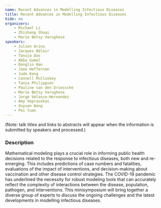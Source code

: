 ```yaml
---
name: Recent Advances in Modelling Infectious Diseases
title: Recent Advances in Modelling Infectious Diseases
hide: no
organisers:
    - Michael Li
    - Zhisheng Shuai
    - Marie Betsy Varughese
speakers:
    - Julien Arino
    - Jacques Bélair
    - Tanuja Das
    - Abba Gumel
    - Donglin Han
    - Jane Heffernan
    - Jude Kong
    - Connell McCluskey
    - Tania Philippsen
    - Pauline van den Driessche
    - Marie Betsy Varughese
    - Jorge Velasco-Hernandez
    - Amy Veprauskas
    - Xuyuan Wang
    - Pei Yuan
---
```


(Note: talk titles and links to abstracts will appear when the information is submitted by speakers and processed.)

<h3 class="font-weight-light mb-3">Description</h3>

Mathematical modeling plays a crucial role in informing public health decisions related to the response to infectious diseases, both new and re-emerging. This includes predictions of case numbers and fatalities, evaluations of the impact of interventions, and decision-making about vaccination and other disease control strategies. The COVID-19 pandemic has underlined the necessity for robust modeling tools that can accurately reflect the complexity of interactions between the disease, population, pathogen, and interventions. This minisymposium will bring together a diverse group of experts to discuss the ongoing challenges and the latest developments in modelling infectious diseases.

